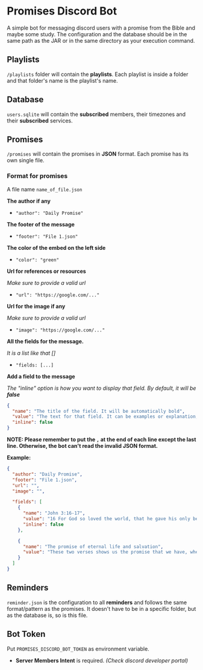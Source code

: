 # Promises Discord Bot
A simple bot for messaging discord users with a promise from the Bible and maybe some study.
The configuration and the database should be in the same path as the JAR or in the same directory as your execution command.

## Playlists
`/playlists` folder will contain the **playlists**. Each playlist is inside a folder and that folder's name is the playlist's name.

## Database
`users.sqlite` will contain the **subscribed** members, their timezones and their **subscribed** services.

## Promises
`/promises` will contain the promises in **JSON** format. Each promise has its own single file.

### Format for promises

A file name `name_of_file.json`

**The author if any**
- `"author": "Daily Promise"`

**The footer of the message**
- `"footer": "File 1.json"`

**The color of the embed on the left side**
- `"color": "green"`

**Url for references or resources**

*Make sure to provide a valid url*

- `"url": "https://google.com/..."`

**Url for the image if any**

*Make sure to provide a valid url*

- `"image": "https://google.com/..."`

**All the fields for the message.**

*It is a list like that []*
- `"fields: [...]`

**Add a field to the message**

*The "inline" option is how you want to display that field. By default, it will be **false***
```json
{
  "name": "The title of the field. It will be automatically bold",
  "value": "The text for that field. It can be examples or explanation, or a verse.",
  "inline": false
}
```

**NOTE: Please remember to put the `,` at the end of each line except the last line.
Otherwise, the bot can't read the invalid JSON format.**

**Example:**

```json
{
  "author": "Daily Promise",
  "footer": "File 1.json",
  "url": "",
  "image": "",

  "fields": [
    {
      "name": "John 3:16-17",
      "value": "16 For God so loved the world, that he gave his only begotten Son, that whosoever believeth in him should not perish, but have everlasting life.\n\n17 For God sent not his Son into the world to condemn the world; but that the world through him might be saved.",
      "inline": false
    },

    {
      "name": "The promise of eternal life and salvation",
      "value": "These two verses shows us the promise that we have, when we follow and believe on Jesus Christ. That promise is to have eternal life in Heaven with God forever."
    }
  ]
}
```

## Reminders

`reminder.json` is the configuration to all **reminders** and follows the same format/pattern as the promises.
It doesn't have to be in a specific folder, but as the database is, so is this file.

## Bot Token
Put `PROMISES_DISCORD_BOT_TOKEN` as environment variable.

- **Server Members Intent** is required. *(Check discord developer portal)*
